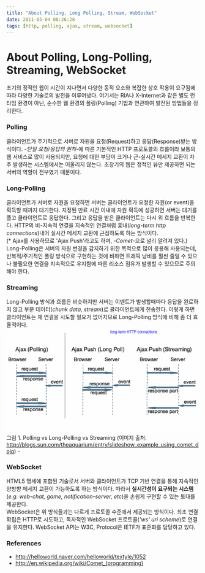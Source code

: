 ```yaml
---
title: "About Polling, Long Polling, Stream, WebSocket"
date: 2011-05-04 08:26:28
tags: [http, polling, ajax, stream, websocket]
---
```


# About Polling, Long-Polling, Streaming, WebSocket
초기의 정적인 웹이 시간이 지나면서 다양한 동적 요소와 복잡한 상호 작용이 요구됨에 따라 다양한 기술로의 발전을 이루어냈다. 여기서는 RIA나 X-Internet과 같은 별도 런타임 환경이 아닌, 순수한 웹 환경의 폴링(Polling) 기법과 연관하여 발전된 방법들을 정리한다.

### Polling
클라이언트가 주기적으로 서버로 자원을 요청(Request)하고 응답(Response)받는 방식이다. -*단일 요청/응답의 원칙*-에 따른 기본적인 HTTP 프로토콜의 흐름이라 보통의 웹 서비스로 많이 사용되지만, 요청에 대한 부담이 크거나 근-실시간 메세지 교환이 자주 발생하는 시스템에서는 어울리지 않는다. 초창기의 웹은 정적인 뷰만 제공하면 되는 서버의 역할이 전부였기 때문이다.

### Long-Polling
클라이언트가 서버로 자원을 요청하면 서버는 클라이언트가 요청한 자원(or event)을 획득할 때까지 대기한다. 지정된 만료 시간 이내에 자원 획득에 성공하면 서버는 대기를 풀고 클라이언트로 응답한다. 그리고 응답을 받은 클라이언트는 다시 위 흐름을 반복한다. HTTP의 비-지속적 연결을 지속적인 연결처럼 흉내(*long-term http connections*)내어 실시간 메세지 교환에 근접하도록 하는 방식이다.  
(* Ajax를 사용하므로 'Ajax Push'라고도 하며, -_Comet_-으로 널리 알려져 있다.)  
Long-Polling은 서버의 자원 변경을 감지하기 위한 목적으로 많이 응용해 사용되는데, 반복적/주기적인 폴링 방식으로 구현하는 것에 비하면 트래픽 낭비를 훨씬 줄일 수 있으나 불필요한 연결을 지속적으로 유지함에 따른 리소스 점유가 발생할 수 있으므로 주의해야 한다.

### Streaming
Long-Polling 방식과 흐름은 비슷하지만 서버는 이벤트가 발생할때마다 응답을 완료하지 않고 부분 데이터(*chunk data, stream*)로 클라이언트에게 전송한다. 이렇게 하면 클라이언트는 재 연결을 시도할 필요가 없어지므로 Long-Polling 방식에 비해 좀 더 효율적이다.
![Polling, Long-Polling, Streaming](../assets/image/polling_long-polling_streaming.gif)
그림 1. Polling vs Long-Polling vs Streaming (이미지 출처:  http://blogs.sun.com/theaquarium/entry/slideshow_example_using_comet_dojo) -

### WebSocket
HTML5 명세에 포함된 기술로서 서버와 클라이언트가 TCP 기반 연결을 통해 지속적인 양방향 메세지 교환이 가능하도록 하는 방식이다. 따라서 **실시간성이 요구되는 시스템**(*e.g. web-chat, game, notification-server, etc*)을 손쉽게 구현할 수 있는 토대를 제공한다.  
WebSocket은 위 방식들과는 다르게 프로토콜 수준에서 제공되는 방식이다. 최초 연결 확립은 HTTP로 시도하고, 독자적인 WebSocket 프로토콜(*'ws' uri scheme*)로 연결을 유지한다. WebSocket API는 W3C, Protocol은 IETF가 표준화를 담당하고 있다.

### References
* http://helloworld.naver.com/helloworld/textyle/1052
* http://en.wikipedia.org/wiki/Comet_(programming)
